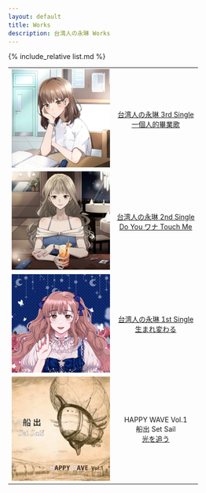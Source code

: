 ```yaml
---
layout: default
title: Works
description: 台湾人の永琳 Works
---
```


{% include_relative list.md %}

|       |       |
| :---: | :---: |
| ![一個人的畢業歌](img/single_3.jpg) | [台湾人の永琳 3rd Single<br/>一個人的畢業歌](https://www.soundscape.net/a/26082) |
| ![Do You ワナ Touch Me](img/single_2.jpg) | [台湾人の永琳 2nd Single<br/>Do You ワナ Touch Me](https://www.soundscape.net/a/21065) |
| ![生まれ変わる](img/single_1.jpg) | [台湾人の永琳 1st Single<br/>生まれ変わる](https://www.soundscape.net/a/16698) |
| ![船出](img/comp_album_1.jpg) | HAPPY WAVE Vol.1<br/>船出 Set Sail<br/>[光を追う](https://youtu.be/z7mRK3JfiZ4) |
